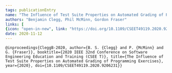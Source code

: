 ```yaml
---
tags: publicationEntry
name: "The Influence of Test Suite Properties on Automated Grading of Programming Exercises"
authors: "Benjamin Clegg, Phil McMinn, Gordon Fraser"
links: [ 
{icon: "open-in-new", link: "https://doi.org/10.1109/CSEET49119.2020.9206231", title: "DOI"}]
date: 2020-11-12
---
```

`
@inproceedings{CleggB-2020, author={B. S. {Clegg} and P. {McMinn} and G. {Fraser}}, booktitle={2020 IEEE 32nd Conference on Software Engineering Education and Training (CSEE T)}, title={The Influence of Test Suite Properties on Automated Grading of Programming Exercises}, year={2020}, doi={10.1109/CSEET49119.2020.9206231}}
`